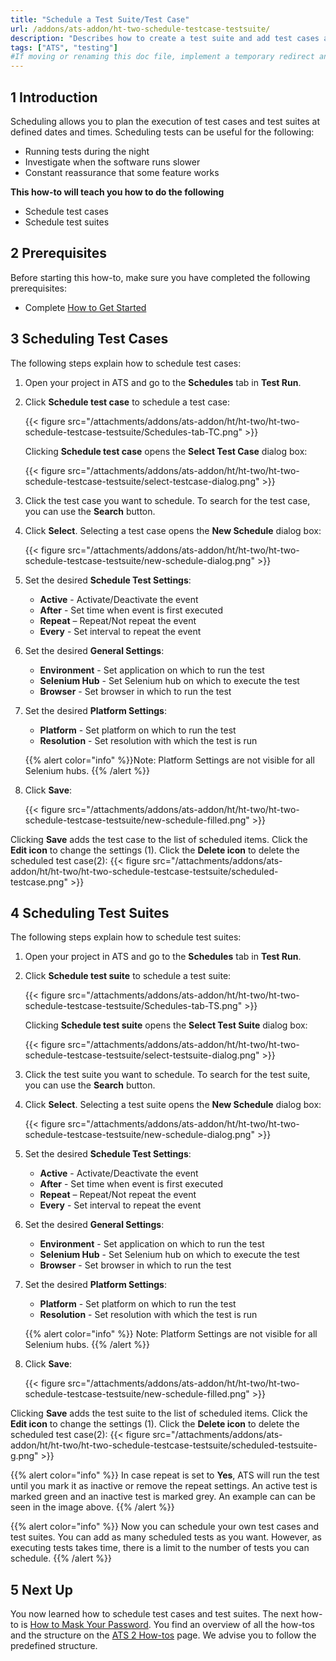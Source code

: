```yaml
---
title: "Schedule a Test Suite/Test Case"
url: /addons/ats-addon/ht-two-schedule-testcase-testsuite/
description: "Describes how to create a test suite and add test cases and test suites to your test suite."
tags: ["ATS", "testing"]
#If moving or renaming this doc file, implement a temporary redirect and let the respective team know they should update the URL in the product. See Mapping to Products for more details.
---
```


## 1 Introduction

Scheduling allows you to plan the execution of test cases and test suites at defined dates and times. 
Scheduling tests can be useful for the following:

* Running tests during the night 
* Investigate when the software runs slower 
* Constant reassurance that some feature works 

**This how-to will teach you  how to do the following**

* Schedule test cases
* Schedule test suites

## 2 Prerequisites

Before starting this how-to, make sure you have completed the following prerequisites:

* Complete [How to Get Started](/addons/ats-addon/ht-two-getting-started/)

## 3 Scheduling Test Cases

The following steps explain how to schedule test cases:

1.	Open your project in ATS and go to the **Schedules** tab in **Test Run**.
2.  Click **Schedule test case** to schedule a test case:

    {{< figure src="/attachments/addons/ats-addon/ht/ht-two/ht-two-schedule-testcase-testsuite/Schedules-tab-TC.png" >}}

    Clicking **Schedule test case** opens the **Select Test Case** dialog box:

    {{< figure src="/attachments/addons/ats-addon/ht/ht-two/ht-two-schedule-testcase-testsuite/select-testcase-dialog.png" >}}

3. Click the test case you want to schedule. To search for the test case, you can use the **Search** button.
4.	Click **Select**. Selecting a test case opens the **New Schedule** dialog box:

    {{< figure src="/attachments/addons/ats-addon/ht/ht-two/ht-two-schedule-testcase-testsuite/new-schedule-dialog.png" >}}

5.	Set the desired **Schedule Test Settings**: 

    * **Active** - Activate/Deactivate the event
    * **After** - Set time when event is first executed
    * **Repeat** – Repeat/Not repeat the event
    * **Every** - Set interval to repeat the event

6.  Set the desired **General Settings**: 

    * **Environment** - Set application on which to run the test
    * **Selenium Hub** - Set Selenium hub on which to execute the test
    * **Browser** - Set browser in which to run the test

7.  Set the desired **Platform Settings**: 

	* **Platform** - Set platform on which to run the test
	* **Resolution** - Set resolution with which the test is run

	{{% alert color="info" %}}Note: Platform Settings are not visible for all Selenium hubs.
	{{% /alert %}}

6.	Click **Save**:

    {{< figure src="/attachments/addons/ats-addon/ht/ht-two/ht-two-schedule-testcase-testsuite/new-schedule-filled.png" >}}

Clicking **Save** adds the test case to the list of scheduled items. Click the **Edit icon** to change the settings (1). Click the **Delete icon** to delete the scheduled test case(2):
{{< figure src="/attachments/addons/ats-addon/ht/ht-two/ht-two-schedule-testcase-testsuite/scheduled-testcase.png" >}}

## 4 Scheduling Test Suites

The following steps explain how to schedule test suites:

1.	Open your project in ATS and go to the **Schedules** tab in **Test Run**.
2.	Click **Schedule test suite** to schedule a test suite:
  
    {{< figure src="/attachments/addons/ats-addon/ht/ht-two/ht-two-schedule-testcase-testsuite/Schedules-tab-TS.png" >}}

    Clicking **Schedule test suite** opens the **Select Test Suite** dialog box:

    {{< figure src="/attachments/addons/ats-addon/ht/ht-two/ht-two-schedule-testcase-testsuite/select-testsuite-dialog.png" >}}

3. Click the test suite you want to schedule. To search for the test suite, you can use the **Search** button.
4.	Click **Select**. Selecting a test suite opens the **New Schedule** dialog box:

    {{< figure src="/attachments/addons/ats-addon/ht/ht-two/ht-two-schedule-testcase-testsuite/new-schedule-dialog.png" >}}

5.	Set the desired **Schedule Test Settings**:

    * **Active** - Activate/Deactivate the event
	* **After** - Set time when event is first executed
	* **Repeat** – Repeat/Not repeat the event
	* **Every** - Set interval to repeat the event

6.  Set the desired **General Settings**: 

    * **Environment** - Set application on which to run the test
	* **Selenium Hub** - Set Selenium hub on which to execute the test
	* **Browser** - Set browser in which to run the test

7.  Set the desired **Platform Settings**: 

	* **Platform** - Set platform on which to run the test
	* **Resolution** - Set resolution with which the test is run

	{{% alert color="info" %}}
	Note: Platform Settings are not visible for all Selenium hubs.
	{{% /alert %}}

6.	Click **Save**:

	{{< figure src="/attachments/addons/ats-addon/ht/ht-two/ht-two-schedule-testcase-testsuite/new-schedule-filled.png" >}}

Clicking **Save** adds the test suite to the list of scheduled items. Click the **Edit icon** to change the settings (1). Click the **Delete icon** to delete the scheduled test case(2):
{{< figure src="/attachments/addons/ats-addon/ht/ht-two/ht-two-schedule-testcase-testsuite/scheduled-testsuite-g.png" >}}

{{% alert color="info" %}}
In case repeat is set to **Yes**, ATS will run the test until you mark it as inactive or remove the repeat settings. An active test is marked green and an inactive test is marked grey. An example can can be seen in the image above.
{{% /alert %}}

{{% alert color="info" %}}
Now you can schedule your own test cases and test suites. You can add as many scheduled tests as you want. However, as executing tests takes time, there is a limit to the number of tests you can schedule.
{{% /alert %}}

## 5 Next Up

You now learned how to schedule test cases and test suites. The next how-to is [How to Mask Your Password](/addons/ats-addon/ht-two-mask-your-password/). You find an overview of all the how-tos and the structure on the [ATS 2 How-tos](/addons/ats-addon/ht-two/) page. We advise you to follow the predefined structure.
